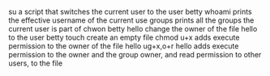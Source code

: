 su a script that switches the current user to the user betty
whoami prints the effective username of the current use
groups prints all the groups the current user is part of
chwon betty hello change the owner of the file hello to the user betty
touch create an empty file
chmod u+x adds execute permission to the owner of the file hello
ug+x,o+r hello adds execute permission to the owner and the group owner, and read permission to other users, to the file
